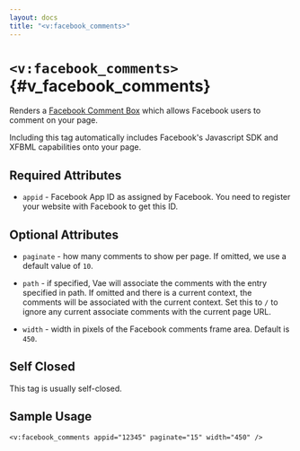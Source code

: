 ```yaml
---
layout: docs
title: "<v:facebook_comments>"
---
```


# `<v:facebook_comments>`{#v_facebook_comments}

Renders a [Facebook Comment
Box](http://developers.facebook.com/docs/reference/plugins/comments)
which allows Facebook users to comment on your page.

Including this tag automatically includes Facebook's Javascript SDK and
XFBML capabilities onto your page.

## Required Attributes

-   `appid` - Facebook App ID as assigned by Facebook. You need to
    register your website with Facebook to get this ID.

## Optional Attributes

-   `paginate` - how many comments to show per page. If omitted, we use
    a default value of `10`.

-   `path` - if specified, Vae will associate the comments with the
    entry specified in path. If omitted and there is a current context,
    the comments will be associated with the current context. Set this
    to `/` to ignore any current associate comments with the current
    page URL.

-   `width` - width in pixels of the Facebook comments frame area.
    Default is `450`.

## Self Closed

This tag is usually self-closed.

## Sample Usage

    <v:facebook_comments appid="12345" paginate="15" width="450" />
